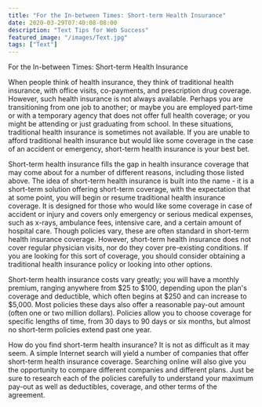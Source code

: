 ```yaml
---
title: "For the In-between Times: Short-term Health Insurance"
date: 2020-03-29T07:40:08-08:00
description: "Text Tips for Web Success"
featured_image: "/images/Text.jpg"
tags: ["Text"]
---
```


For the In-between Times: Short-term Health Insurance

When people think of health insurance, they think of traditional health insurance, with office visits, co-payments, and prescription drug coverage. However, such health insurance is not always available. Perhaps you are transitioning from one job to another; or maybe you are employed part-time or with a temporary agency that does not offer full health coverage; or you might be attending or just graduating from school. In these situations, traditional health insurance is sometimes not available. If you are unable to afford traditional health insurance but would like some coverage in the case of an accident or emergency, short-term health insurance is your best bet.

Short-term health insurance fills the gap in health insurance coverage that may come about for a number of different reasons, including those listed above. The idea of short-term health insurance is built into the name - it is a short-term solution offering short-term coverage, with the expectation that at some point, you will begin or resume traditional health insurance coverage. It is designed for those who would like some coverage in case of accident or injury and covers only emergency or serious medical expenses, such as x-rays, ambulance fees, intensive care, and a certain amount of hospital care. Though policies vary, these are often standard in short-term health insurance coverage. However, short-term health insurance does not cover regular physician visits, nor do they cover pre-existing conditions. If you are looking for this sort of coverage, you should consider obtaining a traditional health insurance policy or looking into other options. 

Short-term health insurance costs vary greatly; you will have a monthly premium, ranging anywhere from $25 to $100, depending upon the plan's coverage and deductible, which often begins at $250 and can increase to $5,000. Most policies these days also offer a reasonable pay-out amount (often one or two million dollars). Policies allow you to choose coverage for specific lengths of time, from 30 days to 90 days or six months, but almost no short-term policies extend past one year. 

How do you find short-term health insurance? It is not as difficult as it may seem. A simple Internet search will yield a number of companies that offer short-term health insurance coverage. Searching online will also give you the opportunity to compare different companies and different plans. Just be sure to research each of the policies carefully to understand your maximum pay-out as well as deductibles, coverage, and other terms of the agreement. 

